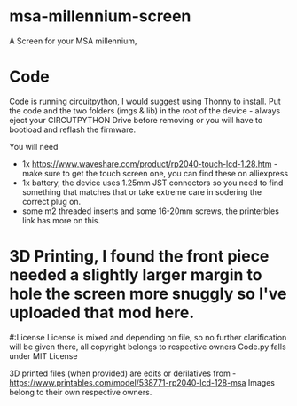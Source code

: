 # msa-millennium-screen
A Screen for your MSA millennium, 


# Code
Code is running circuitpython, I would suggest using Thonny to install. 
Put the code and the two folders (imgs & lib) in the root of the device - always eject your CIRCUTPYTHON Drive before removing or you will have to bootload and reflash the firmware. 



You will need 
- 1x https://www.waveshare.com/product/rp2040-touch-lcd-1.28.htm - make sure to get the touch screen one, you can find these on alliexpress
- 1x battery, the device uses 1.25mm JST connectors so you need to find something that matches that or take extreme care in sodering the correct plug on. 
- some m2 threaded inserts and some 16-20mm screws, the printerbles link has more on this. 

# 3D Printing, I found the front piece needed a slightly larger margin to hole the screen more snuggly so I've uploaded that mod here. 

#:License 
License is mixed and depending on file, so no further clarification will be given there, all copyright belongs to respective owners
Code.py falls under MIT License


3D printed files (when provided) are edits or derilatives from - https://www.printables.com/model/538771-rp2040-lcd-128-msa
Images belong to their own respective owners.

